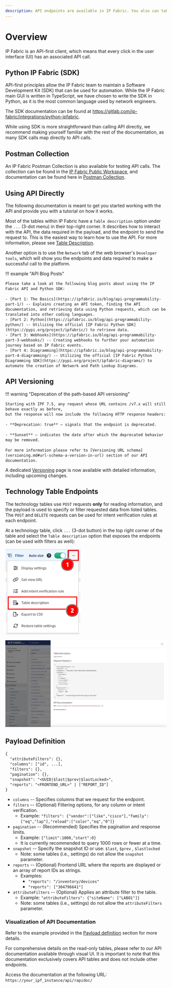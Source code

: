 ```yaml
---
description: API endpoints are available in IP Fabric. You also can take a look at the IP Fabric API documentation.
---
```


# Overview

IP Fabric is an API-first client, which means that every click in the user
interface (UI) has an associated API call.

## Python IP Fabric (SDK)

API-first principles allow the IP Fabric team to maintain a Software Development
Kit (SDK) that can be used for automation. While the IP Fabric main GUI is written
in TypeScript, we have chosen to write the SDK in Python, as it is the most
common language used by network engineers.

The SDK documentation can be found
at <https://gitlab.com/ip-fabric/integrations/python-ipfabric>.

While using SDK is more straightforward than calling API directly, we recommend
making yourself familiar with the rest of the documentation, as many SDK calls
map directly to API calls.

## Postman Collection

An IP Fabric Postman Collection is also available for testing API calls.
The collection can be found in the [IP Fabric Public Workspace](https://www.postman.com/ipfabric/workspace/ip-fabric-public-workspace/overview), and documentation can be found
here in [Postman Collection](../integrations/postman/index.md).

## Using API Directly

The following documentation is meant to get you started working with the API and
provide you with a tutorial on how it works.

Most of the tables within IP Fabric have a `Table description` option under the
`...` (3-dot menu) in their top-right corner. It describes how to interact with
the API, the data required in the payload, and the endpoint to send the request
to. This is the easiest way to learn how to use the API. For more information,
please see
[Table Description](../IP_Fabric_GUI/tips/navigate_in_tables.md#table-description).

Another option is to use the `Network` tab of the web
browser's `Developer tools`, which will show you the endpoints and data required
to make a successful call to the platform.

!!! example "API Blog Posts"

    Please take a look at the following blog posts about using the IP Fabric API and Python SDK:

    - [Part 1: The Basics](https://ipfabric.io/blog/api-programmability-part-1/) -- Explains creating an API token, finding the API documentation, and retrieving data using Python requests, which can be translated into other coding languages.
    - [Part 2: Python](https://ipfabric.io/blog/api-programmability-python/) -- Utilizing the official [IP Fabric Python SDK](https://pypi.org/project/ipfabric/) to retrieve data.
    - [Part 3: Webhooks](https://ipfabric.io/blog/api-programmability-part-3-webhooks/) -- Creating webhooks to further your automation journey based on IP Fabric events.
    - [Part 4: Diagramming](https://ipfabric.io/blog/api-programmability-part-4-diagramming/) -- Utilizing the official [IP Fabric Python Diagramming SDK](https://pypi.org/project/ipfabric-diagrams/) to automate the creation of Network and Path Lookup Diagrams.

## API Versioning

!!! warning "Deprecation of the path-based API versioning"

    Starting with IPF 7.5, any request whose URL contains /v7.x will still behave exactly as before,
    but the response will now include the following HTTP response headers:

    - **Deprecation: true** — signals that the endpoint is deprecated.

    - **Sunset** — indicates the date after which the deprecated behavior may be removed.

    For more information please refer to [Versioning URL schema](versioning.md#url-schema-a-version-in-url) section of our API documentation.

A dedicated [Versioning](versioning.md) page is now available with detailed information, including upcoming changes.

## Technology Table Endpoints

The technology tables use `POST` requests **only** for reading information, and
the payload is used to specify or filter requested data from listed tables. The
`POST` and `DELETE` requests can be used for intent verification rules at each
endpoint.

At a technology table, click `...` (3-dot button) in the top right corner of the
table and select the `Table description` option that exposes the endpoints (can
be used with filters as well):

![Table description option](table_description_option.png)

![API Endpoint inline description](endpoint_inline_description.png)

## Payload Definition

```jscript
{
  "attributeFilters": {},
  "columns": ["id", ...],
  "filters": {},
  "pagination": {},
  "snapshot": "<UUID|$last|$prev|$lastLocked>",
  "reports": "<FRONTEND_URL>" | ["REPORT_ID"]
}
```

- `columns` -- Specifies columns that we request for the endpoint.
- `filters` -- (Optional) Filtering options, for any column or intent
  verification.
  - Example: `"filters": {"vendor":["like","cisco"],"family":["eq","lap"],"reload":["color","eq","0"]}`
- `pagination` -- (Recommended) Specifies the pagination and response limits.
  - Example: `{"limit":1000,"start":0}`
  - It is currently recommended to query 1000 rows or fewer at a time.
- `snapshot` -- Specify the snapshot ID or use: `$last`, `$prev`
  , `$lastlocked`
  - Note: some tables (i.e., settings) do not allow the `snapshot` parameter.
- `reports` -- (Optional) Frontend URL where the reports are displayed or an
  array of report IDs as strings.
  - Examples:
    - `"reports": "/inventory/devices"`
    - `"reports": ["304796641"]`
- `attributeFilters` -- (Optional) Applies an attribute filter to the table.
  - Example: `"attributeFilters": {"siteName": ["LAB01"]}`
  - Note: some tables (i.e., settings) do not allow the `attributeFilters`
    parameter.

### Visualization of API Documentation

Refer to the example provided in the [Payload definition](#payload-definition) section for more details.

For comprehensive details on the read-only tables, please refer to our API documentation available through visual UI. It is important to note that this documentation exclusively covers API tables and does not include other endpoints.

Access the documentation at the following URL:
`https://your_ipf_instance/api/rapidoc/`
